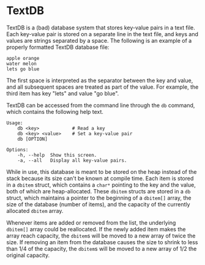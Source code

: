 # TextDB

TextDB is a (bad) database system that stores key-value pairs in a text file.
Each key-value pair is stored on a separate line in the text file, and
keys and values are strings separated by a space. The following is an example
of a properly formatted TextDB database file:

```
apple orange
water melon
lets go blue
```
The first space is interpreted as the separator between the key and value,
and all subsequent spaces are treated as part of the value. For example,
the third item has key "lets" and value "go blue".

TextDB can be accessed from the command line through the `db` command, which
contains the following help text.

```
Usage:
    db <key>            # Read a key
    db <key> <value>    # Set a key-value pair
    db [OPTION]     

Options:
    -h, --help  Show this screen.
    -a, --all   Display all key-value pairs.
```

While in use, this database is meant to be stored on the heap instead of the
stack because its size can't be known at compile time. Each item is stored
in a `dbitem` struct, which contains a `char*` pointing to the key and the
value, both of which are heap-allocated. These `dbitem` structs are stored in
a `db` struct, which maintains a pointer to the beginning of a `dbitem[]`
array, the size of the database (number of items), and the capacity of the
currently allocated `dbitem` array.

Whenever items are added or removed from the list, the underlying `dbitem[]`
array could be reallocated. If the newly added item makes the array reach
capacity, the `dbitem`s will be moved to a new array of twice the size. If
removing an item from the database causes the size to shrink to less than
1/4 of the capacity, the `dbitem`s will be moved to a new array of 1/2 the
original capacity.


